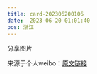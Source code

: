 ```yaml
---
title: card-202306200106
date:  2023-06-20 01:01:40
pos: 浙江
---
```

分享图片 

来源于个人weibo：[原文链接](https://m.weibo.cn/status/N65udet7v?mblogid=N65udet7v)